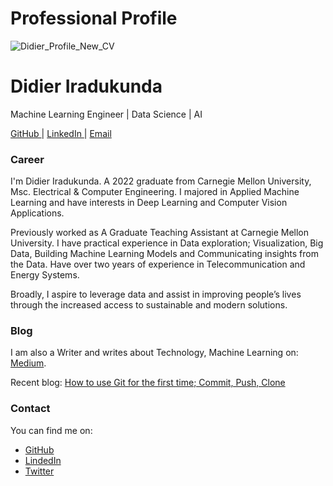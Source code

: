 # Professional Profile

![Didier_Profile_New_CV](https://user-images.githubusercontent.com/74200731/163186346-5ca03317-bc24-4396-84e1-e79e6e59a901.png)

<h1> Didier Iradukunda </h1>
<p>Machine Learning Engineer | Data Science | AI</p>

<a href="https://github.com/didier-i" target="_blank"> GitHub </a> | 
<a href="https://www.linkedin.com/in/didier-i" target="_blank"> LinkedIn </a> | 
<a href="mailto:didier.iradukunda01@gmail.com" target="_blank"> Email </a>

### Career

I'm Didier Iradukunda. A 2022 graduate from Carnegie Mellon University, Msc. Electrical & Computer Engineering. I majored in Applied Machine Learning and have interests in Deep Learning and Computer Vision Applications.

Previously worked as A Graduate Teaching Assistant at Carnegie Mellon University. I have practical experience in Data exploration; Visualization, Big Data, Building Machine Learning Models and Communicating insights from the Data. Have over two years of experience in Telecommunication and Energy Systems. 

Broadly, I aspire to leverage data and assist in improving people’s lives through the increased access to sustainable and modern solutions.

### Blog

I am also a Writer and writes about Technology, Machine Learning on: [Medium](https://medium.com/@didier-i).

Recent blog: [How to use Git for the first time; Commit, Push, Clone](https://medium.com/@didier-i/how-to-use-git-for-the-first-time-commit-push-clone-48c30850b799)

### Contact
You can find me on:

* [GitHub](https://github.com/didier-i)
* [LindedIn](https://www.linkedin.com/in/didier-i/)
* [Twitter](https://twitter.com/didier_ira)
